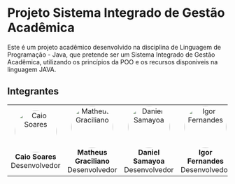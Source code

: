 # Projeto Sistema Integrado de Gestão Acadêmica
Este é um projeto acadêmico desenvolvido na disciplina de Linguagem de Programação - Java, que pretende ser um Sistema Integrado de Gestão Acadêmica, utilizando os princípios da POO e os recursos disponiveis na linguagem JAVA.
## Integrantes
<table align="center">
  <tr>
    <td align="center">
      <a href="https://github.com/Caio-Sdk8"><img src="https://avatars.githubusercontent.com/u/82384954?v=4" alt="Caio Soares" style="border-radius: 50%; width: 10vw;"></a>
      <br />
      <b>Caio Soares</b>
      <br />
      Desenvolvedor
    </td>
    <td align="center">
      <a href="https://github.com/matheuskkg"><img src="https://avatars.githubusercontent.com/u/148032884?v=4" alt="Matheus Graciliano" style="border-radius: 50%; width: 10vw;"></a>
      <br />
      <b>Matheus Graciliano</b>
      <br />
      Desenvolvedor
    </td>
    <td align="center">
      <a href="https://github.com/Daniel120904"><img src="https://avatars.githubusercontent.com/u/183426215?v=4" alt="Daniel Samayoa" style="border-radius: 50%; width: 10vw;"></a>
      <br />
      <b>Daniel Samayoa</b>
      <br />
      Desenvolvedor
    </td>
    <td align="center">
      <a href="https://github.com/1rg0"><img src="https://avatars.githubusercontent.com/u/54910774?v=4" alt="Igor Fernandes" style="border-radius: 50%; width: 10vw;"></a>
      <br />
      <b>Igor Fernandes</b>
      <br />
      Desenvolvedor
    </td>
      <td align="center">
      <a href="https://github.com/lukshima"><img src="https://avatars.githubusercontent.com/u/183426312?v=4" alt="Lucas Nakashima" style="border-radius: 50%; width: 10vw;"></a>
      <br />
      <b>Lucas Nakashima</b>
      <br />
      Desenvolvedor
    </td>
  </tr>
</table>




